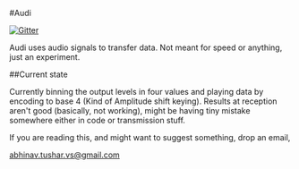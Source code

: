 #Audi

[![Gitter](https://badges.gitter.im/Join%20Chat.svg)](https://gitter.im/lepisma/audi?utm_source=badge&utm_medium=badge&utm_campaign=pr-badge&utm_content=badge)

Audi uses audio signals to transfer data.
Not meant for speed or anything, just an experiment.

##Current state

Currently binning the output levels in four values and playing data by encoding to base 4 (Kind of Amplitude shift keying). Results at reception aren't good (basically, not working), might be having tiny mistake somewhere either in code or transmission stuff.

If you are reading this, and might want to suggest something, drop an email,

abhinav.tushar.vs@gmail.com
